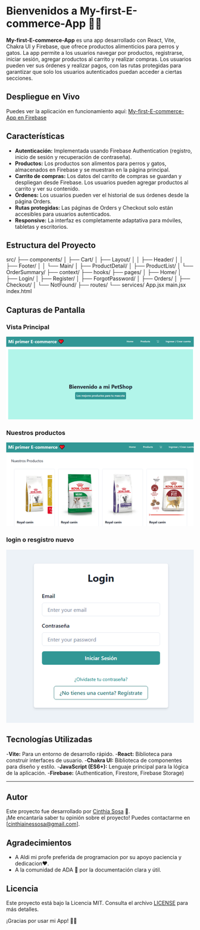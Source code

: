 
# Bienvenidos a My-first-E-commerce-App 📝✨

**My-first-E-commerce-App** es una app desarrollado con React, Vite, Chakra UI y Firebase, que ofrece productos alimenticios para perros y gatos. La app permite a los usuarios navegar por productos, registrarse, iniciar sesión, agregar productos al carrito y realizar compras. Los usuarios pueden ver sus órdenes y realizar pagos, con las rutas protegidas para garantizar que solo los usuarios autenticados puedan acceder a ciertas secciones.

## Despliegue en Vivo

Puedes ver la aplicación en funcionamiento aquí: [My-first-E-commerce-App en Firebase](https://mi-primer-e-commerce-c1704.web.app/)

## Características

- **Autenticación:** Implementada usando Firebase Authentication (registro, inicio de sesión y recuperación de contraseña).
- **Productos:** Los productos son alimentos para perros y gatos, almacenados en Firebase y se muestran en la página principal.
- **Carrito de compras:** Los datos del carrito de compras se guardan y despliegan desde Firebase. Los usuarios pueden agregar productos al carrito y ver su contenido.
- **Órdenes:** Los usuarios pueden ver el historial de sus órdenes desde la página Orders.
- **Rutas protegidas:** Las páginas de Orders y Checkout solo están accesibles para usuarios autenticados.
- **Responsive:** La interfaz es completamente adaptativa para móviles, tabletas y escritorios.

## Estructura del Proyecto

src/
  ├── components/
  │   ├── Cart/
  │   ├── Layout/
  │   │   ├── Header/
  │   │   ├── Footer/
  │   │   └── Main/
  │   ├── ProductDetail/
  │   ├── ProductList/
  │   └── OrderSummary/
  ├── context/
  ├── hooks/
  ├── pages/
  │   ├── Home/
  │   ├── Login/
  │   ├── Register/
  │   ├── ForgotPassword/
  │   ├── Orders/
  │   ├── Checkout/
  │   └── NotFound/
  ├── routes/
  └── services/
  App.jsx
  main.jsx
  index.html

## Capturas de Pantalla

### Vista Principal
![vista principal](src/assets/Principal.png)

### Nuestros productos
![Agregar tarea](src/assets/seccion-nuestrosproductos.png)

### login o resgistro nuevo
![Filtros](src/assets/Login-registrado-o-nuevo-usuario.png)


## Tecnologías Utilizadas

-**Vite:** Para un entorno de desarrollo rápido.
-**React:** Biblioteca para construir interfaces de usuario.
-**Chakra UI:** Biblioteca de componentes para diseño y estilo.
-**JavaScript (ES6+):** Lenguaje principal para la lógica de la aplicación.
-**Firebase:** (Authentication, Firestore, Firebase Storage)

---

## Autor

Este proyecto fue desarrollado por [Cinthia Sosa](https://github.com/Ramlah23/My-first-E-commerce-App.git) 🌟.  
¡Me encantaría saber tu opinión sobre el proyecto! Puedes contactarme en [cinthiainessosa@gmail.com].

## Agradecimientos

- A Aldi mi profe preferida de programacion por su apoyo paciencia y dedicacion❤️.  
- A la comunidad de ADA 💞  por la documentación clara y útil.  

## Licencia

Este proyecto está bajo la Licencia MIT. Consulta el archivo [LICENSE](./LICENSE) para más detalles.

¡Gracias por usar mi App! 📝✨
